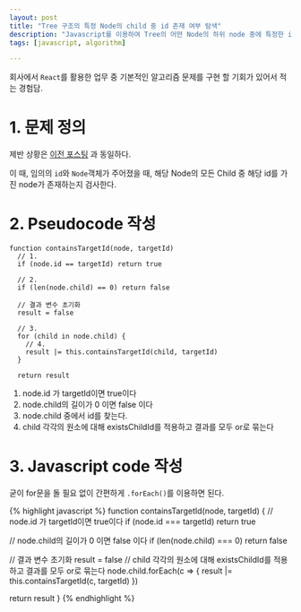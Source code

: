 ```yaml
---
layout: post
title: "Tree 구조의 특정 Node의 child 중 id 존재 여부 탐색"
description: "Javascript를 이용하여 Tree의 어떤 Node의 하위 node 중에 특정한 id가 존재하는지 검사하기"
tags: [javascript, algorithm]

---
```


회사에서 `React`를 활용한 업무 중 기본적인 알고리즘 문제를 구현 할 기회가 있어서 적는 경험담.

# 1. 문제 정의
제반 상황은 [이전 포스팅](2019-05-01-javascript-tree-find-node-algorithm.md) 과 동일하다.


이 때, 임의의 `id`와 `Node`객체가 주어졌을 때, 해당 Node의 모든 Child 중 해당 id를 가진 node가 존재하는지 검사한다.


# 2. Pseudocode 작성

```
function containsTargetId(node, targetId)
  // 1.
  if (node.id == targetId) return true

  // 2.
  if (len(node.child) == 0) return false

  // 결과 변수 초기화
  result = false

  // 3.
  for (child in node.child) {
    // 4.
    result |= this.containsTargetId(child, targetId)
  }

  return result
```

1. node.id 가 targetId이면 true이다
2. node.child의 길이가 0 이면 false 이다
3. node.child 중에서 id를 찾는다.
4. child 각각의 원소에 대해 existsChildId를 적용하고 결과를 모두 or로 묶는다

# 3. Javascript code 작성

굳이 for문을 돌 필요 없이 간편하게 `.forEach()`를 이용하면 된다.


{% highlight javascript %}
function containsTargetId(node, targetId) {
  // node.id 가 targetId이면  true이다
  if (node.id === targetId) return true

  // node.child의 길이가 0 이면 false 이다
  if (len(node.child) === 0) return false

  // 결과 변수 초기화
  result = false
  // child 각각의 원소에 대해 existsChildId를 적용하고 결과를 모두 or로 묶는다
  node.child.forEach(c => {
    result |= this.containsTargetId(c, targetId)
  })

  return result
}
{% endhighlight %}









